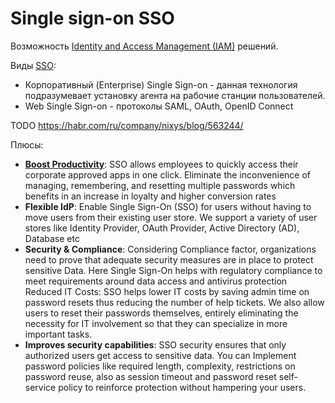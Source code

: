 # Single sign-on SSO

Возможность [Identity and Access Management (IAM)](iam.md) решений.

Виды [SSO](https://www.securitylab.ru/analytics/530059.php):
- Корпоративный (Enterprise) Single Sign-on - данная технология подразумевает установку агента на рабочие станции пользователей.
- Web Single Sign-on - протоколы SAML, OAuth, OpenID Connect

TODO
https://habr.com/ru/company/nixys/blog/563244/

Плюсы:

- __[Boost Productivity](https://www.drupal.org/docs/contributed-modules/saml-sp-single-sign-on-sso-saml-service-provider/drupal-sso)__: SSO allows employees to quickly access their corporate approved apps in one click. Eliminate the inconvenience of managing, remembering, and resetting multiple passwords which benefits in an increase in loyalty and higher conversion rates
- __Flexible IdP__: Enable Single Sign-On (SSO) for users without having to move users from their existing user store. We support a variety of user stores like Identity Provider, OAuth Provider, Active Directory (AD), Database etc
- __Security & Compliance__: Considering Compliance factor, organizations need to prove that adequate security measures are in place to protect sensitive Data. Here Single Sign-On helps with regulatory compliance to meet requirements around data access and antivirus protection
Reduced IT Costs: SSO helps lower IT costs by saving admin time on password resets thus reducing the number of help tickets. We also allow users to reset their passwords themselves, entirely eliminating the necessity for IT involvement so that they can specialize in more important tasks.
- __Improves security capabilities__: SSO security ensures that only authorized users get access to sensitive data. You can Implement password policies like required length, complexity, restrictions on password reuse, also as session timeout and password reset self-service policy to reinforce protection without hampering your users.

